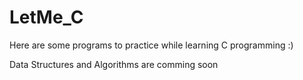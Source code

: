 # LetMe_C
Here are some programs to practice while learning 
C programming :)

Data Structures and Algorithms are comming soon
